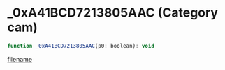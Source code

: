 # _0xA41BCD7213805AAC (Category cam)

```js
function _0xA41BCD7213805AAC(p0: boolean): void
```

[filename](_0xA41BCD7213805AAC_m.md ':include')